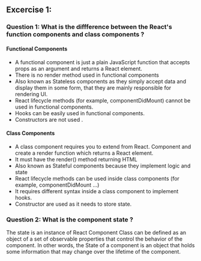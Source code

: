 ## **Excercise 1**:

### **Question 1**: What is the diffference between the React's function components and class components ?
####  Functional Components
- A functional component is just a plain JavaScript function that accepts props as an argument and returns a React element.
- There is no render method used in functional components
- Also known as Stateless components as they simply accept data and display them in some form, that they are mainly responsible for rendering UI.
- React lifecycle methods (for example, componentDidMount) cannot be used in functional components.
- Hooks can be easily used in functional components.
- Constructors are not used .

#### Class Components          
- A class component requires you to extend from React. Component and create a render function which returns a React element.
- It must have the render() method returning HTML
- Also known as Stateful components because they implement logic and state
- React lifecycle methods can be used inside class components (for example, componentDidMount ...)
- It requires different syntax inside a class component to implement hooks.
- Constructor are used as it needs to store state.

 
### **Question 2**: What is the component state ?
The state is an instance of React Component Class can be defined as an object of a set of observable properties that control the behavior of the component. In other words, the State of a component is an object that holds some information that may change over the lifetime of the component.

